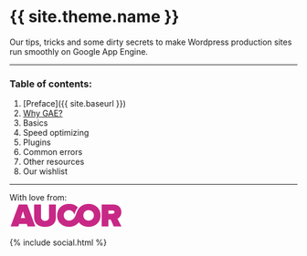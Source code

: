 # {{ site.theme.name }}

Our tips, tricks and some dirty secrets to make Wordpress production sites run smoothly  on Google App Engine.

- - -

### Table of contents:

1. [Preface]({{ site.baseurl }})
2. [Why GAE?](/wordpress-on-gae/why-gae.html)
3. Basics
4. Speed optimizing
5. Plugins
6. Common errors
7. Other resources
8. Our wishlist


- - -
<div>
  <p>With love from:<br>
  <a href="http://www.aucor.fi"><img src="assets/img/aucor.png" alt="Aucor"></a></p>
  <div id="social">
    {% include social.html %}
  </div>
</div>

